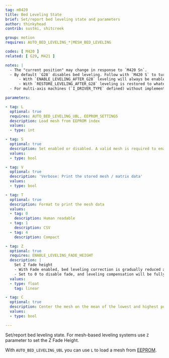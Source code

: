 ```yaml
---
tag: m0420
title: Bed Leveling State
brief: Set/report bed leveling state and parameters
author: thinkyhead
contrib: sustmi, shitcreek

group: motion
requires: AUTO_BED_LEVELING_*|MESH_BED_LEVELING

codes: [ M420 ]
related: [ G29, M421 ]

notes: |
  - The "current position" may change in response to `M420 Sn`.
  - By default `G28` disables bed leveling. Follow with `M420 S` to turn leveling on.
      - With `ENABLE_LEVELING_AFTER_G28` leveling will always be enabled after `G28`.
      - With `RESTORE_LEVELING_AFTER_G28` leveling is restored to whatever state it was in before `G28`.
  - For multi-axis machines (`I_DRIVER_TYPE` defined) without implementation of inverse kinematics, bed leveling produces wrong results while the toolhead is not oriented vertical and perpendicular to the bed and must be turned off with `M420 S0`.

parameters:

- tag: L
  optional: true
  requires: AUTO_BED_LEVELING_UBL, EEPROM_SETTINGS
  description: Load mesh from EEPROM index
  values:
  - type: int

- tag: S
  optional: true
  description: Set enabled or disabled. A valid mesh is required to enable bed leveling. If the mesh is invalid / incomplete leveling will not be enabled.
  values:
  - type: bool

- tag: V
  optional: true
  description: 'Verbose: Print the stored mesh / matrix data'
  values:
  - type: bool

- tag: T
  optional: true
  description: Format to print the mesh data
  values:
  - tag: 0
    description: Human readable
  - tag: 1
    description: CSV
  - tag: 4
    description: Compact

- tag: Z
  optional: true
  requires: ENABLE_LEVELING_FADE_HEIGHT
  description: |
    Set Z fade height
    - With Fade enabled, bed leveling correction is gradually reduced as the nozzle gets closer to the Fade height. Above the Fade height no bed leveling compensation is applied at all, so movement is machine true.
    - Set to 0 to disable fade, and leveling compensation will be fully applied to all layers of the print.
  values:
  - type: float
    tag: linear

- tag: C
  optional: true
  description: Center the mesh on the mean of the lowest and highest points
  values:
  - type: bool

---
```


Set/report bed leveling state. For mesh-based leveling systems use `Z` parameter to set the Z Fade Height.

With `AUTO_BED_LEVELING_UBL` you can use `L` to load a mesh from [EEPROM](/docs/features/eeprom.html).
